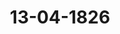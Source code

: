 ---  
schema: default  
title: 13-04-1826  
organization: Team Charlie  
notes: "<p>Description</p><p>Neunte Sitzung.

Geschehen, Frankfurt den 13. April 1826.

In Gegenwart

aller in der achten Sitzung Anwesenden.

Wieder hinzugekommen war:

von Seiten Sachsens: der Königliche Geheime Rath, Herr von Carlowiz.</p><p>§.44</p><p>Substitution.

Präsidium zeigt an, daß die Substitution des Königlich=Hannöverischen Gesandten,

Herrn von Hammerstein, für den Herzoglich=Nassauischen Herrn Gesandten, Freiherrn

von Marschall, wegen Braunschweig und Nassau in der heutigen Sitzung fortwähre.</p><p>§.45</p><p>Schriften.

(7. Sitz. §. 26 u. 9. Sitz. §. 44 v. J. 1825.)

Präsidium legt die Fortsetzung der Kleinischen Militärkarte von Deutschland, deß

gleichen Hermann's Adreßhandbuch der Rheinschifffahrtsverwaltung für das Jahr 1826

vor, worauf

beschlossen

wurde, beide Werke, unter Dankerstattung an die Uebersender, in die Bibliothek der

hohen Bundesversammlung abzugeben.</p><p>§.46</p><p>Legitimation der zur Militärcommission der Deutschen Bundesversamm

lung abgeordneten Generale und Stabsofficiere.

(7. Sitz. §. 37 d. J.)

Königreich Sachsen. Der Gesandte zeigt an, daß, da bei der Militärcommissiondie Stimmführung für das neunte Armeecorps am 19. vorigen Monats von der ersten

Division auf die zweite übergegangen sey, der bisherige Stimmführer, der Königlich

Sächsische Oberstlieutenant und Flügeladjutant Seiner Königlichen Majestät, Herr von

Fabrice, ferner als Bevollmächtigter der ersten Division hier verbleiben werde.

Beschluß.

Der Militärcommission wäre hiervon Nachricht zu geben.</p><p>§.47</p><p>Den Anspruch der Holzhändler Stöhlke und Bruns zu Lauenburg, auf

109

Ersatz für Bretter und Bohlen, welche angeblich im Jahre 1813

auf der Elbe zu einer Schiffbrücke verwendet worden, so wie auf

Entschädigung für ein angeblich zu gleichem Zwecke benutztes

Schiff, betreffend.

(2. Sitz. §. 26. v. J. 1822.)

Mecklenburg=Schwerin und Mecklenburg=Strelitz. In der 2. Bundes

tagssitzung 1822 (§. 26 des Protokolls) kam ein Antrag der Holzhändler Stöhlke und

Bruns, in vorstehendem Betreffe, zum Vortrage, worauf nach dem Antrage des Herrn Re=

ferenten der Beschluß gefaßt wurde:

daß diesseitiger Gesandter um nähere Erläuterung über die Forderungssache der

Holzhändler Stöhlke und Bruns zu Lauenburg ersucht werde.

Inzwischen, und zwar im Jahre 1824, ward diese erwähnte Forderungssache der vorge

nannten Reclamanten dadurch völlig erledigt, daß denselben Großherzoglich-Mecklen

burg=Schwerinischer Seits eine Vergütungssumme bewilligt und ausbezahlt ward, daher

denn auch eine besondere Anzeige hiervon nicht weiter erforderlich schien.

Wenn nun in dem von einer verehrlichen Reclamationscommission der hohen Bundes

versammlung in der dießjährigen 2. Bundestagssitzung berichtlich vorgelegten Vortragsver

zeichnisse ein Erinnerungsgesuch der Holzhändler Stöhlke und Bruns zu Lauenburg, als

Num. 72 des Einr. Prot. vom Jahre 1823, unter den Vortragsrückständen noch aufgeführt

worden, so findet Gesandter sich dadurch veranlaßt, hiermit zur Anzeige zu bringen:

daß die Holzhändler Stöhlke und Bruns zu Lauenburg, modo des Letztern die

Vormundschaft des nachgebliebenen minorennen Sohnes desselben, wegen oben gedach=

ter ihrer Entschädigungsforderung durch die denselben von Großherzoglich=Mecklen

burg=Schwerinischer Seite bewilligte und schon unterm 4. Juni 1824 ausgezahlte

Vergütungssumme von 124 Thaler 7 Schilling 4 Pfennige in Neuen Ztel

Prot. d. d. Bundesvers. XVIII. Bd.Stücken gänzlich befriedigt worden sind, und daß die genannten Empfänger allen

weitern Ansprüchen aus dem Grunde jener Entschädigungsforderung in der von ihnen

vor Bürgermeister und Rath der Stadt Lauenburg unterm dato des 4. Juni 1824

vollzogenen Quittung ganz ausdrücklich entsagt haben.

Beschluß.

Den Bittstellern, unter Bezug auf vorstehende Anzeige, die der hohen Bundesversamm=

lung überreichten Urkunden zurückstellen zu lassen.</p><p>§.48</p><p>Einreichungs=Protokoll.

Die Eingaben

Rum. 39, eingereicht am 10. d. M.', vom Dr. Böhmer dahier, als Anwalt des Für

sten zu Solms=Braunfels und der Fürstin zu Solms=Lich, Beförde

rungsgesuch, die Beschwerden bei Feststellung der staatsrechtlichen Verhältnisse

von der Großherzoglich Hessischen Regierung betr.

einger. am 10. d. M., vom Dr. Harnier dahier, Anzeige und Bitte von

Num. 40

Seiten des Bevollmächtigten der Stände des Fürstenthums Lippe

von Ritterschaft und Städten, Verfassungsangelegenheiten betr.

Num. 41

einger. am 10. d. M., von J. W. Remy dahier, Beförderungsgesuch in

Betreff seiner Forderung an Preussen und Nassau, wegen Lieferung in die

Festung Ehrenbreitstein.

Num. 42, einger. am 13. d. M., vom Dr. Brack dahier, Nachtrag zu der Bittschrift

vom 18. August vorigen Jahres, Forderung der Herren Grafen Clemens und

Detlef Ernst Alban von Einsiedel an die ehemalige Reichsoperations=Casse

von 8,664 Fl. betreffend.

wurden den betreffenden Commissionen übergeben

Zu diesem wurden noch zwei Separat=Protokolle aufgenommen.

Folgen die Unterschriften.</p>"  
resources:  
- format: png  
  name: Page108[0-44-45-46].png  
  url: ../../Protokolle_BV_18_1826/13-04-1826/Page108[0-44-45-46].png  
- format: png  
  name: Page109[46-47].png  
  url: ../../Protokolle_BV_18_1826/13-04-1826/Page109[46-47].png  
- format: png  
  name: Page110[47-48].png  
  url: ../../Protokolle_BV_18_1826/13-04-1826/Page110[47-48].png  
category:   
  - Protokolle_BV_18_1826  
maintainer: Tao Luo  
maintainer_email: t.luo.21@abdn.ac.uk  
---